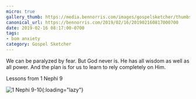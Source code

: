 ```yaml
---
micro: true
gallery_thumb: https://media.bennorris.com/images/gospelsketcher/thumbs/1-nephi-10-00.jpg
canonical_url: https://bennorris.com/2019/02/16/201902160817000700
date: 2019-02-16 08:17:00-0700
tags:
- bom anxiety
category: Gospel Sketcher
---
```


We can be paralyzed by fear. But God never is. He has all wisdom as well as all power. And the plan is for us to learn to rely completely on Him.

Lessons from 1 Nephi 9

![1 Nephi 9-10](https://media.bennorris.com/images/gospelsketcher/bom-anxiety-study/1-nephi-10-00.jpg){:loading="lazy"}